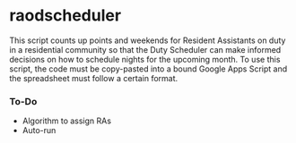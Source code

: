 # raodscheduler
This script counts up points and weekends for Resident Assistants on duty in a residential community so that the Duty Scheduler can make informed decisions on how to schedule nights for the upcoming month. To use this script, the code must be copy-pasted into a bound Google Apps Script and the spreadsheet must follow a certain format.

<h3>To-Do</h3>
<ul>
  <li>Algorithm to assign RAs</li>
  <li>Auto-run</li>
</ul>
